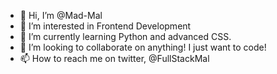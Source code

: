 - 👋 Hi, I’m @Mad-Mal
- 👀 I’m interested in Frontend Development
- 🌱 I’m currently learning Python and advanced CSS.
- 💞️ I’m looking to collaborate on anything! I just want to code!
- 📫 How to reach me on twitter, @FullStackMal

